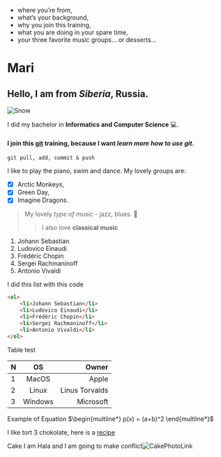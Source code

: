 * where you’re from, 
* what’s your background, 
* why you join this training, 
* what you are doing in your spare time,
* your three favorite music groups... or desserts…

# Mari
## Hello, I am from ***Siberia***, Russia.

![Snow](https://media.giphy.com/media/l2JIaYp6P3WT5Ybu0/giphy.gif)

I did my bachelor in **Informatics and Computer Science** :computer:.
#### I join this [git](https://git-scm.com) training, because I want _learn more how to use git_.
`git pull, add, commit & push`

I like to play the piano, swim and dance.
My lovely groups are: 
- [x] Arctic Monkeys, 
- [x] Green Day, 
- [x] Imagine Dragons.
>My lovely *type of music* - jazz, blues. :musical_keyboard:
>>I also love __classical music__ 

<ol>
    <li>Johann Sebastian</li>
    <li>Ludovico Einaudi</li>
    <li>Frédéric Chopin</li>
    <li>Sergei Rachmaninoff</li>
    <li>Antonio Vivaldi</li>
</ol>

I did this list with this code
```html 
<ol>
    <li>Johann Sebastian</li>
    <li>Ludovico Einaudi</li>
    <li>Frédéric Chopin</li>
    <li>Sergei Rachmaninoff</li>
    <li>Antonio Vivaldi</li>
</ol>
```
Table test

|N  | OS      | Owner         |
|:--|:-------:| -------------:|
| 1 | MacOS   | Apple         |
| 2 | Linux   | Linus Torvalds|
| 3 | Windows | Microsoft     |

Example of Equation
$\begin{multline*}
	p(x) = (a+b)^2
	\end{multline*}$
    
I like tort 3 chokolate, here is a [recipe](https://www.youtube.com/watch?v=gh2ekOIvGBg)

Cake I am Hala and I am going to make conflict![CakePhotoLink](https://cookinglsl.com/wp-content/uploads/2014/04/triple-chocolate-mousse-cake-3-1.jpg)
